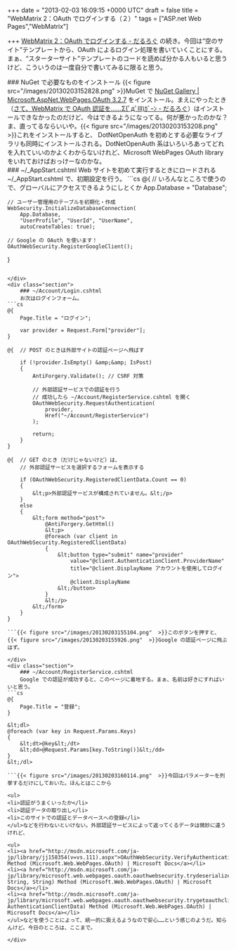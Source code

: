
+++
date = "2013-02-03 16:09:15 +0000 UTC"
draft = false
title = "WebMatrix 2：OAuth でログインする（２）"
tags = ["ASP.net Web Pages","WebMatrix"]

+++
<a href="https://blog.daruyanagi.jp/entry/2013/01/27/102043">WebMatrix 2：OAuth でログインする - だるろぐ</a> の続き。今回は“空のサイト”テンプレートから、OAuth によるログイン処理を書いていくことにする。まぁ、“スターターサイト”テンプレートのコードを読めば分かる人もいると思うけど、こういうのは一度自分で書いてみるに限ると思う。

<div class="section">
    ### NuGet で必要なものをインストール
    {{< figure src="/images/20130203152828.png"  >}}MuGet で <a href="http://nuget.org/packages/Microsoft.AspNet.WebPages.OAuth">NuGet Gallery | Microsoft.AspNet.WebPages.OAuth 3.2.7</a> をインストール。まえにやったとき（<a href="https://blog.daruyanagi.jp/entry/2012/09/04/023414">さて、WebMatrix で OAuth 認証を……Σ(ﾟдﾟlll)ｶﾞｰﾝ - だるろぐ</a>）はインストールできなかったのだけど、今はできるようになってる。何が悪かったのかな？　ま、直ってるならいいや。{{< figure src="/images/20130203153208.png"  >}}これをインストールすると、 DotNetOpenAuth を初めとする必要なライブラリも同時にインストールされる。DotNetOpenAuth 系はいろいろあってどれを入れていいのかよくわからないけれど、Microsoft WebPages OAuth library をいれておけばおっけーなのかな。

</div>
<div class="section">
    ### ~/_AppStart.cshtml
    Web サイトを初めて実行するときにロードされる ~/_AppStart.cshtml で、初期設定を行う。
```cs
@{
    // いろんなところで使うので、グローバルにアクセスできるようにしとくか
    App.Database = "Database";

    // ユーザー管理用のテーブルを初期化・作成
    WebSecurity.InitializeDatabaseConnection(
        App.Database,
        "UserProfile", "UserId", "UserName",
        autoCreateTables: true);

    // Google の OAuth を使います！
    OAuthWebSecurity.RegisterGoogleClient();
}

```WebSecurity.InitializeDatabaseConnection は以前（<a href="https://blog.daruyanagi.jp/entry/2012/08/24/095023">WebMatrix でユーザー認証機能 ―― 準備編 - だるろぐ</a>）も使った。OAuth のときもこれを使うみたいだね。

</div>
<div class="section">
    ### ~/Account/Login.cshtml
    お次はログインフォーム。
```cs
@{
    Page.Title = "ログイン";

    var provider = Request.Form["provider"];
}

@{  // POST のときは外部サイトの認証ページへ飛ばす

    if (!provider.IsEmpty() &amp;&amp; IsPost)
    {
        AntiForgery.Validate(); // CSRF 対策

        // 外部認証サービスでの認証を行う
        // 成功したら ~/Account/RegisterService.cshtml を開く
        OAuthWebSecurity.RequestAuthentication(
            provider,
            Href("~/Account/RegisterService")
        );

        return;
    }
}

@{  // GET のとき（だけじゃないけど）は、
    // 外部認証サービスを選択するフォームを表示する

    if (OAuthWebSecurity.RegisteredClientData.Count == 0)
    {
        &lt;p>外部認証サービスが構成されていません。&lt;/p>
    }
    else
    {
        &lt;form method="post">
            @AntiForgery.GetHtml()
            &lt;p>
            @foreach (var client in OAuthWebSecurity.RegisteredClientData)
            {
                &lt;button type="submit" name="provider"
                    value="@client.AuthenticationClient.ProviderName"
                    title="@client.DisplayName アカウントを使用してログイン">
                    @client.DisplayName
                &lt;/button>
            }
            &lt;/p>
        &lt;/form>
    }
}

```{{< figure src="/images/20130203155104.png"  >}}このボタンを押すと、{{< figure src="/images/20130203155926.png"  >}}Google の認証ページに飛ぶはず。

</div>
<div class="section">
    ### ~/Account/RegisterService.cshtml
    Google での認証が成功すると、このページに着地する。まぁ、名前は好きにすればいいと思う。
```cs
@{
    Page.Title = "登録";
}

&lt;dl>
@foreach (var key in Request.Params.Keys)
{
    &lt;dt>@key&lt;/dt>
    &lt;dd>@Request.Params[key.ToString()]&lt;/dd>
}
&lt;/dl>

```{{< figure src="/images/20130203160114.png"  >}}今回はパラメーターを列挙するだけにしておいた。ほんとはここから

<ul>
<li>認証がうまくいったか</li>
<li>認証データの取り出し</li>
<li>このサイトでの認証とデータベースへの登録</li>
</ul>などを行わないといけない。外部認証サービスによって返ってくるデータは微妙に違うけれど、

<ul>
<li><a href="http://msdn.microsoft.com/ja-jp/library/jj158354(v=vs.111).aspx">OAuthWebSecurity.VerifyAuthentication Method (Microsoft.Web.WebPages.OAuth) | Microsoft Docs</a></li>
<li><a href="http://msdn.microsoft.com/ja-jp/library/microsoft.web.webpages.oauth.oauthwebsecurity.trydeserializeprovideruserid(v=vs.111).aspx">OAuthWebSecurity.TryDeserializeProviderUserId(String, String, String) Method (Microsoft.Web.WebPages.OAuth) | Microsoft Docs</a></li>
<li><a href="http://msdn.microsoft.com/ja-jp/library/microsoft.web.webpages.oauth.oauthwebsecurity.trygetoauthclientdata(v=vs.111).aspx">OAuthWebSecurity.TryGetOAuthClientData(String, AuthenticationClientData) Method (Microsoft.Web.WebPages.OAuth) | Microsoft Docs</a></li>
</ul>などを使うことによって、統一的に扱えるようなので安心……という感じのようだ。知らんけど。今日のところは、ここまで。

</div>

